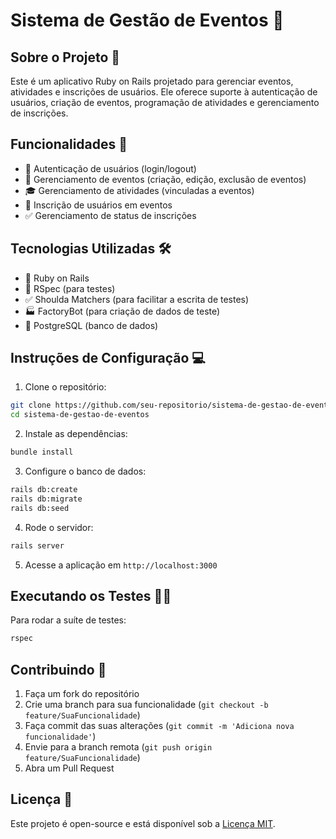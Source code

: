 # Sistema de Gestão de Eventos 🎉

## Sobre o Projeto 📝
Este é um aplicativo Ruby on Rails projetado para gerenciar eventos, atividades e inscrições de usuários. Ele oferece suporte à autenticação de usuários, criação de eventos, programação de atividades e gerenciamento de inscrições.

## Funcionalidades 🚀
- 🔐 Autenticação de usuários (login/logout)
- 📅 Gerenciamento de eventos (criação, edição, exclusão de eventos)
- 🎓 Gerenciamento de atividades (vinculadas a eventos)
- 📝 Inscrição de usuários em eventos
- ✅ Gerenciamento de status de inscrições

## Tecnologias Utilizadas 🛠️
- 💎 Ruby on Rails
- 🧪 RSpec (para testes)
- ✅ Shoulda Matchers (para facilitar a escrita de testes)
- 🏭 FactoryBot (para criação de dados de teste)
- 🐘 PostgreSQL (banco de dados)

## Instruções de Configuração 💻
1. Clone o repositório:
```bash
git clone https://github.com/seu-repositorio/sistema-de-gestao-de-eventos.git
cd sistema-de-gestao-de-eventos
```
2. Instale as dependências:
```bash
bundle install
```
3. Configure o banco de dados:
```bash
rails db:create
rails db:migrate
rails db:seed
```
4. Rode o servidor:
```bash
rails server
```
5. Acesse a aplicação em `http://localhost:3000`

## Executando os Testes 🧑‍💻
Para rodar a suíte de testes:
```bash
rspec
```

## Contribuindo 🤝
1. Faça um fork do repositório
2. Crie uma branch para sua funcionalidade (`git checkout -b feature/SuaFuncionalidade`)
3. Faça commit das suas alterações (`git commit -m 'Adiciona nova funcionalidade'`)
4. Envie para a branch remota (`git push origin feature/SuaFuncionalidade`)
5. Abra um Pull Request

## Licença 📄
Este projeto é open-source e está disponível sob a [Licença MIT](LICENSE).
